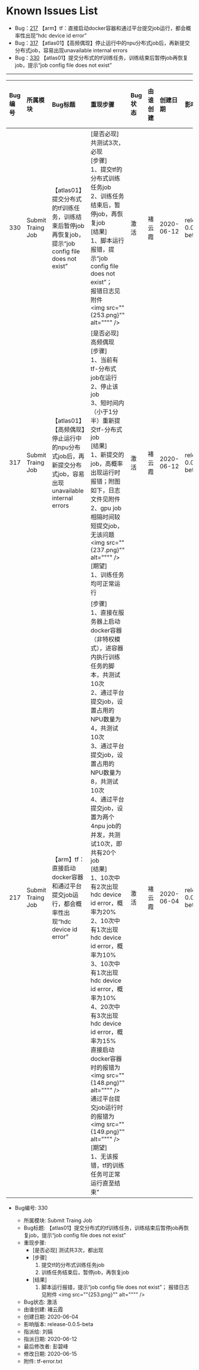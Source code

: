 Known Issues List
============================================================================

* Bug：[217](https://apulis.zentaopm.com/bug-view-217.html) 【arm】tf：直接启动docker容器和通过平台提交job运行，都会概率性出现“hdc device id error”
* Bug：[317](https://apulis.zentaopm.com/bug-view-317.html) 【atlas01】【高频偶现】停止运行中的npu分布式job后，再新提交分布式job，容易出现unavailable internal errors
* Bug：[330](https://apulis.zentaopm.com/bug-view-217.html) 【atlas01】提交分布式的tf训练任务，训练结束后暂停job再恢复job，提示“job config file does not exist”


---

|Bug编号 |所属模块|Bug标题|重现步骤|Bug状态|由谁创建|创建日期|影响版本|指派给|指派日期|最后修改者|修改日期|附件|
|:------|:-------|:------|:------|:-----|:------|:------|:------|:------|:------|:--------|:------|:---|
330 | Submit Traing Job |【atlas01】提交分布式的tf训练任务，训练结束后暂停job再恢复job，提示“job config file does not exist”|[是否必现]<br>共测试3次，必现<br>[步骤]<br>1、提交tf的分布式训练任务job<br>2、训练任务结束后，暂停job，再恢复job <br>[结果]<br>1、脚本运行报错，提示“job config file does not exist”；<br>报错日志见附件<br><img src=""{253.png}"" alt="""" />|激活|褚云霞|2020-06-12|release-0.0.5-beta|刘娟|2020-06-15|彭碧峰|2020-06-15|tf-error.txt|
317|Submit Traing Job|【atlas01】【高频偶现】停止运行中的npu分布式job后，再新提交分布式job，容易出现unavailable internal errors|[是否必现]<br>高频偶现<br>[步骤]<br>1、当前有tf-分布式job在运行<br>2、停止该job<br>3、短时间内（小于1分半）重新提交tf-分布式job<br>[结果]<br>1、新提交的job，高概率出现运行时报错；附图如下，日志文件见附件<br>2、gpu job相隔时间较短提交job，无该问题<br><img src=""{237.png}"" alt="""" /><br>[期望]<br>1、训练任务均可正常运行|激活|褚云霞|2020-06-12|release-0.0.5-beta|刘娟|2020-06-12|彭碧峰|2020-06-12|tf-error.txt|
217 |Submit Traing Job|【arm】tf：直接启动docker容器和通过平台提交job运行，都会概率性出现“hdc device id error”|[步骤]<br>1、直接在服务器上启动docker容器（非特权模式），进容器内执行训练任务的脚本，共测试10次<br>2、通过平台提交job，设置占用的NPU数量为4，共测试10次<br>3、通过平台提交job，设置占用的NPU数量为8，共测试10次<br>4、通过平台提交job，设置为两个4npu job的并发，共测试10次，即共有20个job<br>[结果]<br>1、10次中有2次出现hdc device id error，概率为20%<br>2、10次中有1次出现hdc device id error，概率为10%<br>3、10次中有1次出现hdc device id error，概率为10%<br>4、20次中有3次出现hdc device id error，概率为15%<br>直接启动docker容器时的报错为<br><img src=""{148.png}"" alt="""" /><br>通过平台提交job运行时的报错为<br><img src=""{149.png}"" alt="""" /><br>[期望]<br>1、无该报错，tf的训练任务可正常运行直至结束"|激活|褚云霞|2020-06-04|release-0.0.5-beta|刘娟|2020-06-12|刘娟|2020-06-16||

* Bug编号: 330

    + 所属模块: Submit Traing Job
    + Bug标题: 【atlas01】提交分布式的tf训练任务，训练结束后暂停job再恢复job，提示“job config file does not exist”
    + 重现步骤: 
        - [是否必现] 测试共3次，都出现
        - [步骤]
            1. 提交tf的分布式训练任务job
            2. 训练任务结束后，暂停job，再恢复job 
        - [结果]
            1. 脚本运行报错，提示“job config file does not exist”；
                报错日志见附件
                <img src=""{253.png}"" alt="""" />
    + Bug状态: 激活
    + 由谁创建: 褚云霞
    + 创建日期: 2020-06-04
    + 影响版本: release-0.0.5-beta
    + 指派给: 刘娟
    + 指派日期: 2020-06-12
    + 最后修改者: 彭碧峰
    + 修改日期: 2020-06-15
    + 附件: tf-error.txt
